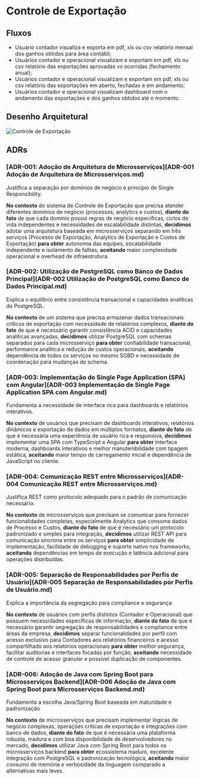 # Controle de Exportação

## Fluxos

- Usuário contador visualiza e exporta em pdf, xls ou csv relatório mensal dos ganhos obtidos para área contábil;
- Usuários contador e operacional visualizam e exportam em pdf, xls ou csv relatório das exportações aprovadas vs ocorridas (fechamento anual);
- Usuários contador e operacional visualizam e exportam em pdf, xls ou csv relatório das exportações em aberto, fechadas e em andamento;
- Usuários contador e operacional visualizam dashboard com o andamento das exportações e dos ganhos obtidos até o momento.

## Desenho Arquitetural

![Controle de Exportação](http://www.plantuml.com/plantuml/proxy?cache=no&src=https://raw.githubusercontent.com/edum-compassuol/adr_markdown_puml/main/controle_export.puml)

## ADRs

### [ADR-001: Adoção de Arquitetura de Microsserviços](ADR-001 Adoção de Arquitetura de Microsserviços.md)

Justifica a separação por domínios de negócio e princípio de Single Responsibility.

**No contexto** do sistema de Controle de Exportação que precisa atender diferentes domínios de negócio (processos, analytics e custos), **diante do fato** de que cada domínio possui regras de negócio específicas, ciclos de vida independentes e necessidades de escalabilidade distintas, **decidimos** adotar uma arquitetura baseada em microsserviços separando em três serviços (Processo de Exportação, Analytics de Exportação e Custos de Exportação) **para obter** autonomia das equipes, escalabilidade independente e isolamento de falhas, **aceitando** maior complexidade operacional e overhead de infraestrutura.

### [ADR-002: Utilização de PostgreSQL como Banco de Dados Principal](ADR-002 Utilização de PostgreSQL como Banco de Dados Principal.md)

Explica o equilíbrio entre consistência transacional e capacidades analíticas do PostgreSQL.

**No contexto** de um sistema que precisa armazenar dados transacionais críticos de exportação com necessidade de relatórios complexos, **diante do fato** de que é necessário garantir consistência ACID e capacidades analíticas avançadas, **decidimos** utilizar PostgreSQL com schemas separados para cada microsserviço **para obter** confiabilidade transacional, performance analítica e redução de custos operacionais, **aceitando** dependência de todos os serviços no mesmo SGBD e necessidade de coordenação para mudanças de schema.

### [ADR-003: Implementação de Single Page Application (SPA) com Angular](ADR-003 Implementação de Single Page Application SPA com Angular.md)

Fundamenta a necessidade de interface rica para dashboards e relatórios interativos.

**No contexto** de usuários que precisam de dashboards interativos, relatórios dinâmicos e exportação de dados em múltiplos formatos, **diante do fato** de que é necessária uma experiência de usuário rica e responsiva, **decidimos** implementar uma SPA com TypeScript e Angular **para obter** interface moderna, dashboards interativos e melhor manutenibilidade com tipagem estática, **aceitando** maior tempo de carregamento inicial e dependência de JavaScript no cliente.

### [ADR-004: Comunicação REST entre Microsserviços](ADR-004 Comunicação REST entre Microsserviços.md)

Justifica REST como protocolo adequado para o padrão de comunicação necessário.

**No contexto** de microsserviços que precisam se comunicar para fornecer funcionalidades completas, especialmente Analytics que consome dados de Processo e Custos, **diante do fato** de que é necessário um protocolo padronizado e simples para integração, **decidimos** utilizar REST API para comunicação síncrona entre os serviços **para obter** simplicidade de implementação, facilidade de debugging e suporte nativo nos frameworks, **aceitando** dependências em tempo de execução e latência adicional para operações distribuídas.

### [ADR-005: Separação de Responsabilidades por Perfis de Usuário](ADR-005 Separação de Responsabilidades por Perfis de Usuário.md)

Explica a importância da segregação para compliance e segurança

**No contexto** de usuários com perfis distintos (Contador e Operacional) que possuem necessidades específicas de informação, **diante do fato** de que é necessário garantir segregação de responsabilidades e compliance entre áreas da empresa, **decidimos** separar funcionalidades por perfil com acesso exclusivo para Contadores aos relatórios financeiros e acesso compartilhado aos relatórios operacionais **para obter** melhor segurança, facilitar auditorias e interfaces focadas por função, **aceitando** necessidade de controle de acesso granular e possível duplicação de componentes.

### [ADR-006: Adoção de Java com Spring Boot para Microsserviços Backend](ADR-006 Adoção de Java com Spring Boot para Microsserviços Backend.md)

Fundamenta a escolha Java/Spring Boot baseada em maturidade e padronização

**No contexto** de microsserviços que precisam implementar lógicas de negócio complexas, operações críticas de exportação e integrações com banco de dados, **diante do fato** de que é necessária uma plataforma robusta, madura e com boa disponibilidade de desenvolvedores no mercado, **decidimos** utilizar Java com Spring Boot para todos os microsserviços backend **para obter** ecossistema maduro, excelente integração com PostgreSQL e padronização tecnológica, **aceitando** maior consumo de memória e verbosidade da linguagem comparado a alternativas mais leves.
